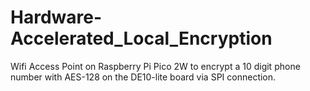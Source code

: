 # Hardware-Accelerated_Local_Encryption
Wifi Access Point on Raspberry Pi Pico 2W to encrypt a 10 digit phone number with AES-128 on the DE10-lite board via SPI connection. 
